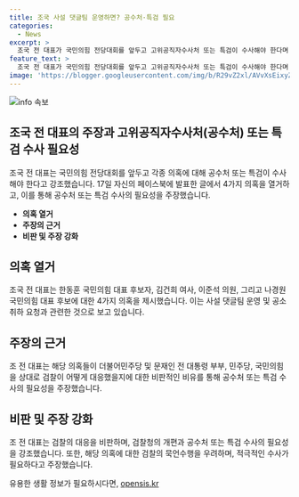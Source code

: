 ```yaml
---
title: 조국 사설 댓글팀 운영하면? 공수처·특검 필요
categories:
  - News
excerpt: >
  조국 전 대표가 국민의힘 전당대회를 앞두고 고위공직자수사처 또는 특검이 수사해야 한다며 강조했다. 한동훈 국민의힘 대표 후보자의 장예찬 폭로, 김건희 여사의 사설 댓글팀 의혹, 이준석 의원의 폭로, 그리고 나경원 국민의힘 대표 후보의 공소 취하 의혹을 언급하며 검찰의 중립성에 대한 우려를 표명했다. 이에 대해 검찰의 불공정한 대응을 우려하며 공수처 또는 특검 수사를 주장했다.
feature_text: >
  조국 전 대표가 국민의힘 전당대회를 앞두고 고위공직자수사처 또는 특검이 수사해야 한다며 강조했다. 한동훈 국민의힘 대표 후보자의 장예찬 폭로, 김건희 여사의 사설 댓글팀 의혹, 이준석 의원의 폭로, 그리고 나경원 국민의힘 대표 후보의 공소 취하 의혹을 언급하며 검찰의 중립성에 대한 우려를 표명했다. 이에 대해 검찰의 불공정한 대응을 우려하며 공수처 또는 특검 수사를 주장했다.
image: 'https://blogger.googleusercontent.com/img/b/R29vZ2xl/AVvXsEixyZcFfHzMRdzZMjFBmAUKJYCLCGyLL1o632UiGVXcaFdKo_bkvkuCioo0uUKlGfBVcT3P84aROyZIXSBEx3Aw5nCQ3pTgDom1WDC4m8eifvWiAmWEEVb4x6G_l8C0QH225ldMjyaFvpxGEBGNO37VmDTDMHGhJPq73UglMfDca1-0aw/s1600/blogspot.png'
---
```


<p><img src="https://blogger.googleusercontent.com/img/b/R29vZ2xl/AVvXsEixyZcFfHzMRdzZMjFBmAUKJYCLCGyLL1o632UiGVXcaFdKo_bkvkuCioo0uUKlGfBVcT3P84aROyZIXSBEx3Aw5nCQ3pTgDom1WDC4m8eifvWiAmWEEVb4x6G_l8C0QH225ldMjyaFvpxGEBGNO37VmDTDMHGhJPq73UglMfDca1-0aw/s1600/blogspot.png" alt="info 속보" /></p>

<h2 data-ke-size="size26">조국 전 대표의 주장과 고위공직자수사처(공수처) 또는 특검 수사 필요성</h2>

<p>조국 전 대표는 국민의힘 전당대회를 앞두고 각종 의혹에 대해 공수처 또는 특검이 수사해야 한다고 강조했습니다. 17일 자신의 페이스북에 발표한 글에서 4가지 의혹을 열거하고, 이를 통해 공수처 또는 특검 수사의 필요성을 주장했습니다.</p>

<ul>
  <li><b>의혹 열거</b></li>
  <li><b>주장의 근거</b></li>
  <li><b>비판 및 주장 강화</b></li>
</ul>

<h2 data-ke-size="size26">의혹 열거</h2>

<p data-ke-size="size16">조국 전 대표는 한동훈 국민의힘 대표 후보자, 김건희 여사, 이준석 의원, 그리고 나경원 국민의힘 대표 후보에 대한 4가지 의혹을 제시했습니다. 이는 사설 댓글팀 운영 및 공소 취하 요청과 관련한 것으로 보고 있습니다.</p>

<h2 data-ke-size="size26">주장의 근거</h2>

<p data-ke-size="size16">조 전 대표는 해당 의혹들이 더불어민주당 및 문재인 전 대통령 부부, 민주당, 국민의힘을 상대로 검찰이 어떻게 대응했을지에 대한 비판적인 비유를 통해 공수처 또는 특검 수사의 필요성을 주장했습니다.</p>

<h2 data-ke-size="size26">비판 및 주장 강화</h2>

<p data-ke-size="size16">조 전 대표는 검찰의 대응을 비판하며, 검찰청의 개편과 공수처 또는 특검 수사의 필요성을 강조했습니다. 또한, 해당 의혹에 대한 검찰의 묵언수행을 우려하며, 적극적인 수사가 필요하다고 주장했습니다.</p>
유용한 생활 정보가 필요하시다면, <a href="https://opensis.kr" rel="dofollow">opensis.kr</a>


